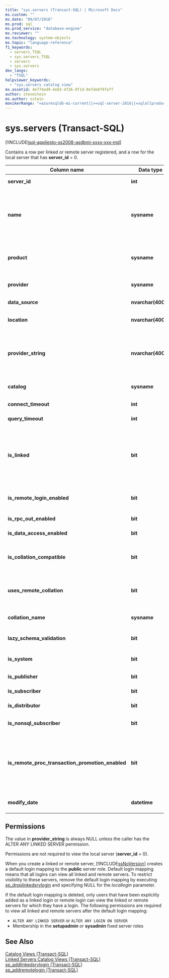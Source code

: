 ```yaml
---
title: "sys.servers (Transact-SQL) | Microsoft Docs"
ms.custom: ""
ms.date: "09/07/2018"
ms.prod: sql
ms.prod_service: "database-engine"
ms.reviewer: ""
ms.technology: system-objects
ms.topic: "language-reference"
f1_keywords: 
  - servers_TSQL
  - sys.servers_TSQL
  - servers
  - sys.servers
dev_langs: 
  - "TSQL"
helpviewer_keywords: 
  - "sys.servers catalog view"
ms.assetid: 4e774ed9-4e83-4726-9f1d-8efde8f9feff
author: stevestein
ms.author: sstein
monikerRange: "=azuresqldb-mi-current||>=sql-server-2016||=sqlallproducts-allversions||>=sql-server-linux-2017"
---
```

# sys.servers (Transact-SQL)
[!INCLUDE[tsql-appliesto-ss2008-asdbmi-xxxx-xxx-md](../../includes/tsql-appliesto-ss2008-asdbmi-xxxx-xxx-md.md)]

  Contains a row per linked or remote server registered, and a row for the local server that has **server_id** = 0.  

|Column name|Data type|Description|  
|-----------------|---------------|-----------------|  
|**server_id**|**int**|Local ID of linked server.|  
|**name**|**sysname**|When **server_id** = 0, the returned value is the server name.<br /><br /> When **server_id** > 0, the returned value is the local name of linked server.|  
|**product**|**sysname**|Product name of the linked server. A value of "SQL Server" indicates another instance of [!INCLUDE[ssNoVersion](../../includes/ssnoversion-md.md)].|  
|**provider**|**sysname**|OLE DB provider name for connecting to linked server.|  
|**data_source**|**nvarchar(4000)**|OLE DB data source connection property.|  
|**location**|**nvarchar(4000)**|OLE DB location connection property. NULL if none.|  
|**provider_string**|**nvarchar(4000)**|OLE DB provider-string connection property.<br /><br /> Is NULL unless the caller has the ALTER ANY LINKED SERVER permission.|  
|**catalog**|**sysname**|OLEDB catalog connection property. NULL if none.|  
|**connect_timeout**|**int**|Connect time-out in seconds, 0 if none.|  
|**query_timeout**|**int**|Query time-out in seconds, 0 if none.|  
|**is_linked**|**bit**|0 = Is an old-style server added by using **sp_addserver**, with different RPC and distributed-transaction behavior.<br /><br /> 1 = Standard linked server.|  
|**is_remote_login_enabled**|**bit**|RPC option is set enabling incoming remote logins for this server.|  
|**is_rpc_out_enabled**|**bit**|Outgoing (from this server) RPC is enabled.|  
|**is_data_access_enabled**|**bit**|Server is enabled for distributed queries.|  
|**is_collation_compatible**|**bit**|Collation of remote data is assumed to be compatible with local data if no collation information is available.|  
|**uses_remote_collation**|**bit**|If 1, use the collation reported by the remote server; otherwise, use the collation specified by the next column.|  
|**collation_name**|**sysname**|Name of collation to use, or NULL if just use local.|  
|**lazy_schema_validation**|**bit**|If 1, schema validation is not checked at query startup.|  
|**is_system**|**bit**|This server can be accessed only by the internal system.|  
|**is_publisher**|**bit**|Server is a replication Publisher.|  
|**is_subscriber**|**bit**|Server is a replication Subscriber.|  
|**is_distributor**|**bit**|Server is a replication Distributor.|  
|**is_nonsql_subscriber**|**bit**|Server is a non-SQL Server replication Subscriber.|  
|**is_remote_proc_transaction_promotion_enabled**|**bit**|If 1, calling a remote stored procedure starts a distributed transaction and enlists the transaction with MS DTC. For more information, see [sp_serveroption &#40;Transact-SQL&#41;](../../relational-databases/system-stored-procedures/sp-serveroption-transact-sql.md).|  
|**modify_date**|**datetime**|Date that server information was last changed.|  
  
## Permissions  
 The value in **provider_string** is always NULL unless the caller has the ALTER ANY LINKED SERVER permission.  
  
 Permissions are not required to view the local server (**server_id** = 0).  
  
 When you create a linked or remote server, [!INCLUDE[ssNoVersion](../../includes/ssnoversion-md.md)] creates a default login mapping to the **public** server role. Default login mapping means that all logins can view all linked and remote servers. To restrict visibility to these servers, remove the default login mapping by executing [sp_droplinkedsrvlogin](../../relational-databases/system-stored-procedures/sp-droplinkedsrvlogin-transact-sql.md) and specifying NULL for the *locallogin* parameter.  
  
 If the default login mapping is deleted, only users that have been explicitly added as a linked login or remote login can view the linked or remote servers for which they have a login.  The following permissions are required to view all linked and remote servers after the default login mapping:  
  
- `ALTER ANY LINKED SERVER` or `ALTER ANY LOGIN ON SERVER`  
- Membership in the **setupadmin** or **sysadmin** fixed server roles  
  
## See Also  
 [Catalog Views &#40;Transact-SQL&#41;](../../relational-databases/system-catalog-views/catalog-views-transact-sql.md)   
 [Linked Servers Catalog Views &#40;Transact-SQL&#41;](../../relational-databases/system-catalog-views/linked-servers-catalog-views-transact-sql.md)   
 [sp_addlinkedsrvlogin &#40;Transact-SQL&#41;](../../relational-databases/system-stored-procedures/sp-addlinkedsrvlogin-transact-sql.md)   
 [sp_addremotelogin &#40;Transact-SQL&#41;](../../relational-databases/system-stored-procedures/sp-addremotelogin-transact-sql.md)  
  
  
